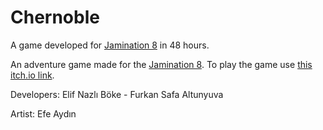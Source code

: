 # Chernoble
A game developed for [Jamination 8](https://itch.io/jam/jamination-8) in 48 hours.

An adventure game made for the [Jamination 8](https://itch.io/jam/jamination-8). To play the game use [this itch.io link](https://elifnazlib.itch.io/chernoble).

Developers: Elif Nazlı Böke - Furkan Safa Altunyuva

Artist: Efe Aydın
